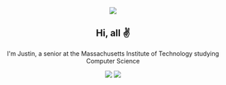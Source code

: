 <div align="center">
<img src="https://capsule-render.vercel.app/api?type=waving&height=200&color=0:6096B4,100:BDCDD6&text=dismint&fontAlignY=30&desc=TJHSST%20|%20MIT&descAlignY=50&fontColor=252525">
  
## Hi, all ✌️

I'm Justin, a senior at the Massachusetts Institute of Technology studying Computer Science

![](https://komarev.com/ghpvc/?username=dismint&color=6096B4&style=flat)
[![](https://img.shields.io/badge/Contact-93BFCF?style=flat&logoSize=auto)](mailto:mintjjc@gmail.com)

</div>


<!--
**dismint/dismint** is a ✨ _special_ ✨ repository because its `README.md` (this file) appears on your GitHub profile.

Here are some ideas to get you started:

- 🔭 I’m currently working on ...
- 🌱 I’m currently learning ...
- 👯 I’m looking to collaborate on ...
- 🤔 I’m looking for help with ...
- 💬 Ask me about ...
- 📫 How to reach me: ...
- 😄 Pronouns: ...
- ⚡ Fun fact: ...
-->
